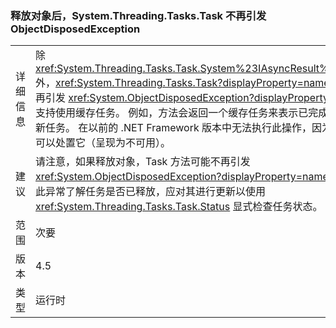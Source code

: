 ### <a name="systemthreadingtaskstask-no-longer-throw-objectdisposedexception-after-object-is-disposed"></a>释放对象后，System.Threading.Tasks.Task 不再引发 ObjectDisposedException

|   |   |
|---|---|
|详细信息|除 <xref:System.Threading.Tasks.Task.System%23IAsyncResult%23AsyncWaitHandle> 外，<xref:System.Threading.Tasks.Task?displayProperty=name> 方法在处置对象后不再引发 <xref:System.ObjectDisposedException?displayProperty=name> 异常。此更改支持使用缓存任务。 例如，方法会返回一个缓存任务来表示已完成的操作，而不是分配新任务。 在以前的 .NET Framework 版本中无法执行此操作，因为任务的任何使用者都可以处置它（呈现为不可用）。|
|建议|请注意，如果释放对象，Task 方法可能不再引发 <xref:System.ObjectDisposedException?displayProperty=name>。 如果某个应用依靠此异常了解任务是否已释放，应对其进行更新以使用 <xref:System.Threading.Tasks.Task.Status> 显式检查任务状态。|
|范围|次要|
|版本|4.5|
|类型|运行时|

